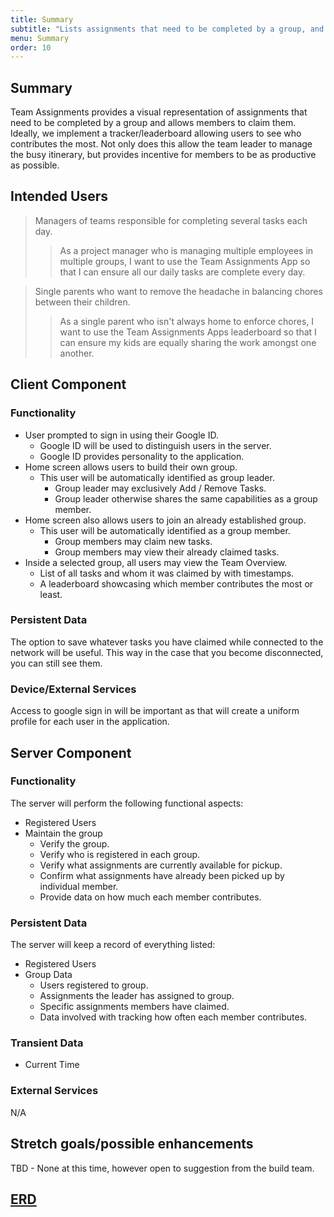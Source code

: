 ```yaml
---
title: Summary
subtitle: "Lists assignments that need to be completed by a group, and allows members to claim them."
menu: Summary
order: 10
---
```


## Summary

Team Assignments provides a visual representation of assignments that need to be completed by a group and allows members to claim them. Ideally, we implement a tracker/leaderboard allowing users to see who contributes the most. Not only does this allow the team leader to manage the busy itinerary, but provides incentive for members to be as productive as possible. 

## Intended Users
> Managers of teams responsible for completing several tasks each day.
>> As a project manager who is managing multiple employees in multiple groups, I want to use the Team Assignments App so that I can ensure all our daily tasks are complete every day.

> Single parents who want to remove the headache in balancing chores between their children. 
>> As a single parent who isn't always home to enforce chores, I want to use the Team Assignments Apps leaderboard so that I can ensure my kids are equally sharing the work amongst one another.

## Client Component

### Functionality


* User prompted to sign in using their Google ID.
  * Google ID will be used to distinguish users in the server. 
  * Google ID provides personality to the application. 
* Home screen allows users to build their own group. 
  * This user will be automatically identified as group leader. 
    * Group leader may exclusively Add / Remove Tasks.
    * Group leader otherwise shares the same capabilities as a group member. 
* Home screen also allows users to join an already established group. 
  * This user will be automatically identified as a group member. 
    * Group members may claim new tasks. 
    * Group members may view their already claimed tasks. 
* Inside a selected group, all users may view the Team Overview. 
  * List of all tasks and whom it was claimed by with timestamps. 
  * A leaderboard showcasing which member contributes the most or least.

### Persistent Data

The option to save whatever tasks you have claimed while connected to the network will be useful. This way in the case that you become disconnected, you can still see them. 
    
### Device/External Services

Access to google sign in will be important as that will create a uniform profile for each user in the application. 
    
## Server Component

### Functionality

The server will perform the following functional aspects: 
* Registered Users
* Maintain the group
    * Verify the group. 
    * Verify who is registered in each group.
    * Verify what assignments are currently available for pickup. 
    * Confirm what assignments have already been picked up by individual member. 
    * Provide data on how much each member contributes.

### Persistent Data

The server will keep a record of everything listed:
* Registered Users
* Group Data
    * Users registered to group.
    * Assignments the leader has assigned to group.
    * Specific assignments members have claimed.
    * Data involved with tracking how often each member contributes.

### Transient Data

* Current Time


### External Services

N/A
    
## Stretch goals/possible enhancements 

TBD - None at this time, however open to suggestion from the build team. 

## [ERD](erd.md)